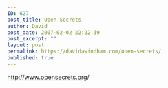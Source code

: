 ```yaml
---
ID: 627
post_title: Open Secrets
author: David
post_date: 2007-02-02 22:22:39
post_excerpt: ""
layout: post
permalink: https://davidawindham.com/open-secrets/
published: true
---
```

<a href="http://www.opensecrets.org/">http://www.opensecrets.org/</a>